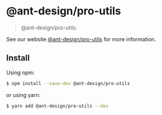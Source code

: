 # @ant-design/pro-utils

> @ant-design/pro-utils.

See our website [@ant-design/pro-utils](https://umijs.org/plugins/utils) for more information.

## Install

Using npm:

```bash
$ npm install --save-dev @ant-design/pro-utils
```

or using yarn:

```bash
$ yarn add @ant-design/pro-utils --dev
```
